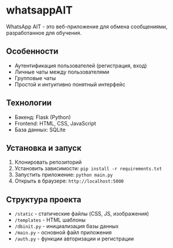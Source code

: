# whatsappAIT

WhatsApp AIT - это веб-приложение для обмена сообщениями, разработанное для обучения.

## Особенности
- Аутентификация пользователей (регистрация, вход)
- Личные чаты между пользователями
- Групповые чаты
- Простой и интуитивно понятный интерфейс

## Технологии
- Бэкенд: Flask (Python)
- Frontend: HTML, CSS, JavaScript
- База данных: SQLite

## Установка и запуск

1. Клонировать репозиторий
2. Установить зависимости: `pip install -r requirements.txt`
3. Запустить приложение: `python main.py`
4. Открыть в браузере: `http://localhost:5000`

## Структура проекта
- `/static` - статические файлы (CSS, JS, изображения)
- `/templates` - HTML шаблоны
- `/dbinit.py` - инициализация базы данных
- `/main.py` - основной файл приложения
- `/auth.py` - функции авторизации и регистрации

